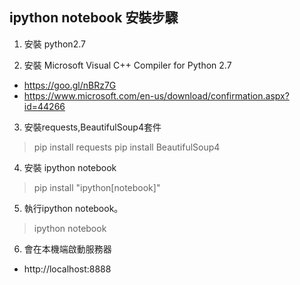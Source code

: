 ## ipython notebook 安裝步驟

1. 安裝 python2.7

2. 安裝 Microsoft Visual C++ Compiler for Python 2.7 
  - https://goo.gl/nBRz7G
  - https://www.microsoft.com/en-us/download/confirmation.aspx?id=44266

3. 安裝requests,BeautifulSoup4套件
> pip install requests
> pip install BeautifulSoup4

4. 安裝 ipython notebook
> pip install "ipython[notebook]"

5. 執行ipython notebook。
> ipython notebook

6. 會在本機端啟動服務器
  - http://localhost:8888
